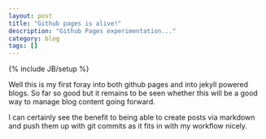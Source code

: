```yaml
---
layout: post
title: "Github pages is alive!"
description: "Github Pages experimentation..."
category: blog
tags: []
---
```

{% include JB/setup %}

Well this is my first foray into both github pages and into jekyll powered blogs. So far so good but it
remains to be seen whether this will be a good way to manage blog content going forward.

I can certainly see the benefit to being able to create posts via markdown and push them up with git
commits as it fits in with my workflow nicely.
